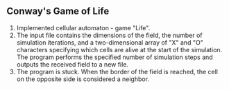 ## Conway's Game of Life

1. Implemented cellular automaton - game "Life".
2. The input file contains the dimensions of the field, the number of simulation iterations, and a two-dimensional array
   of "X" and "O" characters specifying which cells are alive at the start of the simulation.
   The program performs the specified number of simulation steps and outputs the received field to a new file.
3. The program is stuck. When the border of the field is reached, the cell on the opposite side is considered a
   neighbor.
